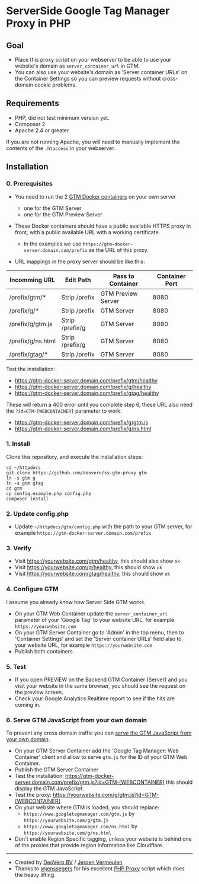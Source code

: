 # ServerSide Google Tag Manager Proxy in PHP

## Goal 

- Place this proxy script on your webserver to be able to use your website's domain as `server_container_url` in GTM.
- You can also use your website's domain as 'Server container URLs' on the Container Settings so you can preview requests without cross-domain cookie problems.

## Requirements

- PHP, did not test minimum version yet.
- Composer 2
- Apache 2.4 or greater

If you are not running Apache, you will need to manually implement the contents of the `.htaccess` in your webserver.

## Installation

### 0. Prerequisites
- You need to run the 2 [GTM Docker containers](https://developers.google.com/tag-platform/tag-manager/server-side/manual-setup-guide) on your own server
  - one for the GTM Server 
  - one for the GTM Preview Server
- These Docker containers should have a public available HTTPS proxy in front, with a public available URL with a working certificate. 
  - In the examples we use `https://gtm-docker-server.domain.com/prefix` as the URL of this proxy.

- URL mappings in the proxy server should be like this:

| Incomming URL     | Edit Path       | Pass to Container  | Container Port |
|-------------------|-----------------|--------------------|----------------|
| /prefix/gtm/*     | Strip /prefix   | GTM Preview Server | 8080           |
| /prefix/g/*       | Strip /prefix   | GTM Server         | 8080           |
| /prefix/g/gtm.js  | Strip /prefix/g | GTM Server         | 8080           |
| /prefix/g/ns.html | Strip /prefix/g | GTM Server         | 8080           |
| /prefix/gtag/*    | Strip /prefix   | GTM Server         | 8080           |

Test the installation:
- https://gtm-docker-server.domain.com/prefix/gtm/healthy
- https://gtm-docker-server.domain.com/prefix/g/healthy
- https://gtm-docker-server.domain.com/prefix/gtag/healthy

These will return a 400 error until you complete step 6, these URL also need the `?id=GTM-[WEBCONTAINER]` parameter to work.

- https://gtm-docker-server.domain.com/prefix/g/gtm.js 
- https://gtm-docker-server.domain.com/prefix/g/ns.html

### 1. Install
Clone this repository, and execute the installation steps:
```
cd ~/httpdocs
git clone https://github.com/deovero/ss-gtm-proxy gtm
ln -s gtm g
ln -s gtm gtag
cd gtm
cp config.example.php config.php
composer install
```

### 2. Update config.php
- Update `~/httpdocs/gtm/config.php` with the path to your GTM server, for example `https://gtm-docker-server.domain.com/prefix`

### 3. Verify

- Visit https://yourwebsite.com/gtm/healthy, this should also show `ok`
- Visit https://yourwebsite.com/g/healthy, this should show `ok`
- Visit https://yourwebsite.com/gtag/healthy, this should show `ok`

### 4. Configure GTM
I assume you already know how Server Side GTM works.
- On your GTM Web Container update the `server_container_url` parameter of your 'Google Tag' to your website URL, for example `https://yourwebsite.com`
- On your GTM Server Container go to 'Admin' in the top menu, then to 'Container Settings' and set the 'Server container URLs' field also to your website URL, for example `https://yourwebsite.com`
- Publish both containers

### 5. Test
- If you open PREVIEW on the Backend GTM Container (Server) and you visit your website in the same browser, you should see the request on the preview screen.
- Check your Google Analytics Realtime report to see if the hits are coming in.

### 6. Serve GTM JavaScript from your own domain
To prevent any cross domain traffic you can [serve the GTM JavaScript from your own domain](https://developers.google.com/tag-platform/tag-manager/server-side/dependency-serving?tag=gtm). 

- On your GTM Server Container add the 'Google Tag Manager: Web Container' client and allow to serve `gtm.js` for the ID of your GTM Web Container.
- Publish the GTM Server Container
- Test the installation: https://gtm-docker-server.domain.com/prefix/gtm.js?id=GTM-[WEBCONTAINER] this should display the GTM JavaScript.
- Test the proxy: https://yourwebsite.com/g/gtm.js?id=GTM-[WEBCONTAINER]
- On your website where GTM is loaded, you should replace:
  - `https://www.googletagmanager.com/gtm.js` by `https://yourwebsite.com/g/gtm.js`
  - `https://www.googletagmanager.com/ns.html` by `https://yourwebsite.com/g/ns.html`
- Don't enable Region Specific tagging, unless your website is behind one of the proxies that provide region information like Cloudflare.

------
- Created by [DeoVero BV](https://deovero.com) / [Jeroen Vermeulen](https://www.linkedin.com/in/jeroenvermeuleneu/)
- Thanks to [@jenssegers](https://www.linkedin.com/in/jenssegers/) for his excellent [PHP Proxy](https://github.com/jenssegers/php-proxy) script which does the heavy lifting.
